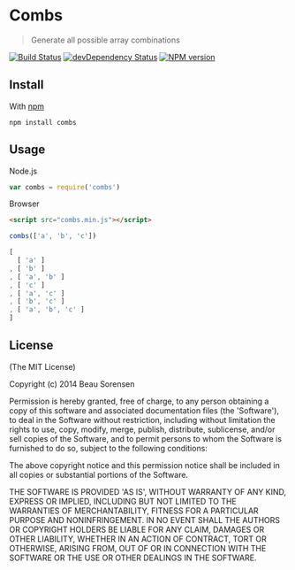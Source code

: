 Combs
=====

> Generate all possible array combinations

[![Build Status](https://secure.travis-ci.org/sorensen/combs.png)](http://travis-ci.org/sorensen/combs) 
[![devDependency Status](https://david-dm.org/sorensen/combs.png)](https://david-dm.org/sorensen/combs#info=dependencies)
[![NPM version](https://badge.fury.io/js/combs.png)](http://badge.fury.io/js/combs)


Install
-------

With [npm](https://npmjs.org)

```
npm install combs
```


Usage
-----

Node.js

```js
var combs = require('combs')
```

Browser

```html
<script src="combs.min.js"></script>
```

```js
combs(['a', 'b', 'c'])
```

```js
[ 
  [ 'a' ]
, [ 'b' ]
, [ 'a', 'b' ]
, [ 'c' ]
, [ 'a', 'c' ]
, [ 'b', 'c' ]
, [ 'a', 'b', 'c' ] 
]
```


License
-------

(The MIT License)

Copyright (c) 2014 Beau Sorensen

Permission is hereby granted, free of charge, to any person obtaining
a copy of this software and associated documentation files (the
'Software'), to deal in the Software without restriction, including
without limitation the rights to use, copy, modify, merge, publish,
distribute, sublicense, and/or sell copies of the Software, and to
permit persons to whom the Software is furnished to do so, subject to
the following conditions:

The above copyright notice and this permission notice shall be
included in all copies or substantial portions of the Software.

THE SOFTWARE IS PROVIDED 'AS IS', WITHOUT WARRANTY OF ANY KIND,
EXPRESS OR IMPLIED, INCLUDING BUT NOT LIMITED TO THE WARRANTIES OF
MERCHANTABILITY, FITNESS FOR A PARTICULAR PURPOSE AND NONINFRINGEMENT.
IN NO EVENT SHALL THE AUTHORS OR COPYRIGHT HOLDERS BE LIABLE FOR ANY
CLAIM, DAMAGES OR OTHER LIABILITY, WHETHER IN AN ACTION OF CONTRACT,
TORT OR OTHERWISE, ARISING FROM, OUT OF OR IN CONNECTION WITH THE
SOFTWARE OR THE USE OR OTHER DEALINGS IN THE SOFTWARE.